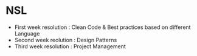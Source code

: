 # NSL
- First week resolution : Clean Code & Best practices based on different Language
- Second week reolution : Design Patterns
- Third week resolution : Project Management
